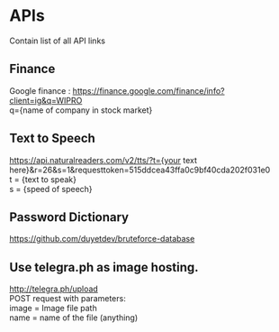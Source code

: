 # APIs
Contain list of all API links

## Finance
  Google finance :
  https://finance.google.com/finance/info?client=ig&q=WIPRO <br>
  q={name of company in stock market}

## Text to Speech
  https://api.naturalreaders.com/v2/tts/?t={your text here}&r=26&s=1&requesttoken=515ddcea43ffa0c9bf40cda202f031e0 <br>
  t = {text to speak}<br>
  s = {speed of speech}

## Password Dictionary
  https://github.com/duyetdev/bruteforce-database<br>

## Use telegra.ph as image hosting.
  http://telegra.ph/upload <br/>
  POST request with parameters: </br>
  image = Image file path </br>
  name = name of the file (anything)
